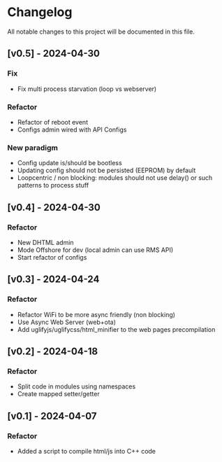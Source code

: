 # Changelog

All notable changes to this project will be documented in this file.

## [v0.5] - 2024-04-30

### Fix
- Fix multi process starvation (loop vs webserver)

### Refactor
- Refactor of reboot event
- Configs admin wired with API Configs

### New paradigm
- Config update is/should be bootless
- Updating config should not be persisted (EEPROM) by default
- Loopcentric / non blocking: modules should not use delay() or such patterns to process stuff 

## [v0.4] - 2024-04-30

### Refactor
- New DHTML admin
- Mode Offshore for dev (local admin can use RMS API)
- Start refactor of configs

## [v0.3] - 2024-04-24

### Refactor
- Refactor WiFi to be more async friendly (non blocking)
- Use Async Web Server (web+ota)
- Add uglifyjs/uglifycss/html_minifier to the web pages precompilation

## [v0.2] - 2024-04-18

### Refactor
- Split code in modules using namespaces
- Create mapped setter/getter

## [v0.1] - 2024-04-07

### Refactor
- Added a script to compile html/js into C++ code


